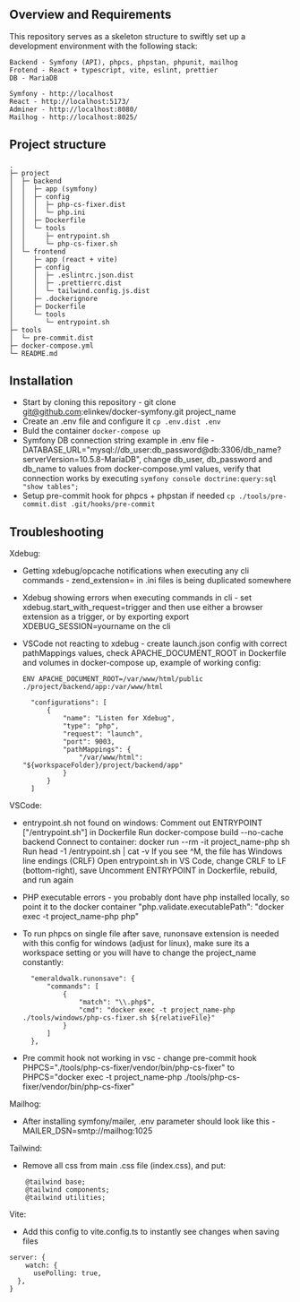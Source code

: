 ## Overview and Requirements
This repository serves as a skeleton structure to swiftly set up a development environment with the following stack:

    Backend - Symfony (API), phpcs, phpstan, phpunit, mailhog
    Frotend - React + typescript, vite, eslint, prettier
    DB - MariaDB

    Symfony - http://localhost
    React - http://localhost:5173/
    Adminer - http://localhost:8080/
    Mailhog - http://localhost:8025/
    
## Project structure

```
.
├─ project
│  ├─ backend
│  │  ├─ app (symfony)
│  │  ├─ config
│  │  │  ├─ php-cs-fixer.dist
│  │  │  └─ php.ini
│  │  ├─ Dockerfile
│  │  └─ tools
│  │     ├─ entrypoint.sh
│  │     └─ php-cs-fixer.sh
│  └─ frontend
│     ├─ app (react + vite)
│     ├─ config
│     │  ├─ .eslintrc.json.dist
│     │  ├─ .prettierrc.dist
│     │  └─ tailwind.config.js.dist
│     ├─ .dockerignore
│     ├─ Dockerfile
│     └─ tools
│        └─ entrypoint.sh
├─ tools
│  └─ pre-commit.dist
├─ docker-compose.yml
└─ README.md

```

## Installation
- Start by cloning this repository - git clone git@github.com:elinkev/docker-symfony.git project_name
- Create an .env file and configure it `cp .env.dist .env`
- Buld the container `docker-compose up`
- Symfony DB connection string example in .env file - DATABASE_URL="mysql://db_user:db_password@db:3306/db_name?serverVersion=10.5.8-MariaDB", change db_user, db_password and db_name to values from docker-compose.yml values, verify that connection works by executing `symfony console doctrine:query:sql "show tables";`
- Setup pre-commit hook for phpcs + phpstan if needed `cp ./tools/pre-commit.dist .git/hooks/pre-commit` 


## Troubleshooting
Xdebug:
- Getting xdebug/opcache notifications when executing any cli commands - zend_extension= in .ini files is being duplicated somewhere
- Xdebug showing errors when executing commands in cli - set xdebug.start_with_request=trigger and then use either a browser extension as a trigger, or by exporting export XDEBUG_SESSION=yourname on the cli
- VSCode not reacting to xdebug - create launch.json config with correct pathMappings values, check APACHE_DOCUMENT_ROOT in Dockerfile and volumes in docker-compose up, example of working config:

    `ENV APACHE_DOCUMENT_ROOT=/var/www/html/public`
    `./project/backend/app:/var/www/html`

        "configurations": [
            {
                "name": "Listen for Xdebug",
                "type": "php",
                "request": "launch",
                "port": 9003,
                "pathMappings": {
                    "/var/www/html": "${workspaceFolder}/project/backend/app"
                }
            }
        ]    

VSCode:
- entrypoint.sh not found on windows:
    Comment out ENTRYPOINT ["/entrypoint.sh"] in Dockerfile
    Run docker-compose build --no-cache backend
    Connect to container: docker run --rm -it project_name-php sh
    Run head -1 /entrypoint.sh | cat -v
    If you see ^M, the file has Windows line endings (CRLF)
    Open entrypoint.sh in VS Code, change CRLF to LF (bottom-right), save
    Uncomment ENTRYPOINT in Dockerfile, rebuild, and run again
- PHP executable errors - you probably dont have php installed locally, so point it to the docker container "php.validate.executablePath": "docker exec -t project_name-php php"
- To run phpcs on single file after save, runonsave extension is needed with this config for windows (adjust for linux), make sure its a workspace setting or you will have to change the project_name constantly:
    
        "emeraldwalk.runonsave": {
            "commands": [
                {
                    "match": "\\.php$",
                    "cmd": "docker exec -t project_name-php ./tools/windows/php-cs-fixer.sh ${relativeFile}"
                }
            ]
        },

- Pre commit hook not working in vsc - change pre-commit hook PHPCS="./tools/php-cs-fixer/vendor/bin/php-cs-fixer" to PHPCS="docker exec -t project_name-php ./tools/php-cs-fixer/vendor/bin/php-cs-fixer"

Mailhog:
- After installing symfony/mailer, .env parameter should look like this - MAILER_DSN=smtp://mailhog:1025

Tailwind:
- Remove all css from main .css file (index.css), and put:
```
    @tailwind base;
    @tailwind components;
    @tailwind utilities;
```

Vite:
- Add this config to vite.config.ts to instantly see changes when saving files
```
server: {
    watch: {
      usePolling: true,
  },
}
```

